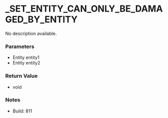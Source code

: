 # _SET_ENTITY_CAN_ONLY_BE_DAMAGED_BY_ENTITY

No description available.

### Parameters
* Entity entity1
* Entity entity2

### Return Value
* void

### Notes
* Build: 811

